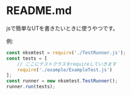 # README.md

jsで簡単なUTを書きたいときに使うやつです。

例:
```js
const nksmtest = require('./TestRunner.js');
const tests = [
    // ここにテストクラスをrequireしていきます
    require('./example/ExampleTest.js')
];
const runner = new nksmtest.TestRunner();
runner.run(tests);
```
